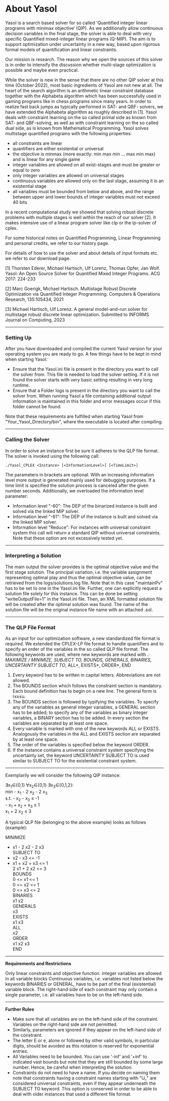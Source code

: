 # About Yasol

Yasol is a search based solver for so called 'Quantified integer linear programs with minimax objective‘ (QIP). As we additionally allow continuous decision variables in the final stage, the solver is able to deal with very specific Quantified mixed-integer linear programs (Q-MIP). The aim is to support optimization under uncertainty in a new way, based upon rigorous formal models of quantification and linear constraints.

Our mission is research. The reason why we open the sources of this solver is in order to intensify the discussion whether multi-stage optimization is possible and maybe even practical. 

While the solver is new in the sense that there are no other QIP solver at this time (October 2022), most basic ingredients of Yasol are not new at all. The heart of the search algorithm is an arithmetic linear constraint database together with the Alphabeta algorithm which has been successfully used in gaming programs like in chess programs since many years. In order to realize fast back jumps as typically performed in SAT- and QBF- solvers, we have extended the Alphabeta algorithm as roughly described in [1]. Yasol deals with constraint learning on the so called primal side as known from SAT- and QBF-solving, as well as with constraint learning on the so called dual side, as is known from Mathematical Programming. Yasol solves multistage quantified programs with the following properties:

* all constraints are linear
* quantifiers are either existential or universal
* the objective is minmax (more exactly: min max min … max min max) and is linear for any single game
* integer variables are allowed on all exist-stages and must be greater or equal to zero
* only integer variables are allowed on universal stages
* continuous variables are allowed only on the last stage, assuming it is an existential stage
* all variables must be bounded from below and above, and the range between upper and lower bounds of integer variables must not exceed 40 bits

In a recent computational study we showed that solving robust discrete problems with multiple stages is well within the reach of our solver [2]. It makes intensive use of a linear program solver like clp or the lp-solver of cplex.

For some historical notes on Quantified Programming, Linear Programming and personal credits, we refer to our history page. 

For details of how to use the solver and about details of input formats etc. we refer to our download page.

[1] Thorsten Ederer, Michael Hartisch, Ulf Lorenz, Thomas Opfer, Jan Wolf. Yasol: An Open Source Solver for Quantified Mixed Integer Programs. ACG 2017: 224-233

[2] Marc Goerigk, Michael Hartisch. Multistage Robust Discrete Optimization via Quantified Integer Programming. Computers & Operations Research, 135:105434, 2021

[3] Michael Hartisch, Ulf Lorenz. A general model-and-run solver for multistage robust discrete linear optimization. Submitted to INFORMS Journal on Computing, 2023

---

### Setting Up

After you have downloaded and compiled the current Yasol version for your operating system you are ready to go. A few things have to be kept in mind when starting Yasol:

* Ensure that the Yasol.ini file is present in the directory you want to call the solver from. This file is needed to load the solver setting. If it is not found the solver starts with very basic setting resulting in very long runtime.
* Ensure that a Folder logs is present in the directory you want to call the solver from. When running Yasol a file containing additional output information is maintained in this folder and error messages occur if this folder cannot be found.

Note that these requirements are fulfilled when starting Yasol from "Your_Yasol_Directory/bin", where the executable is located after compiling.

---

### Calling the Solver

In order to solve an instance first be sure it adheres to the QLP file format. The solver is invoked using the following call:

`./Yasol_CPLEX <Instance> [<InformationLevel>] [<TimeLimit>]`

The parameters in brackets are optional. With an increasing information level more output is generated mainly used for debugging purposes. If a time limit is specified the solution process is canceled after the given number seconds. Additionally, we overloaded the information level parameter:

* Information level "-60": The DEP of the binarized instance is built and solved via the linked MIP solver.
* Information level "-61": The DEP of the instance is built and solved via the linked MIP solver.
* Information level "Reduce": For instances with universal constraint system this call will return a standard QIP without universal constraints.
Note that these option are not excessively tested yet.

---

### Interpreting a Solution

The main output the solver provides is the optimal objective value and the first stage solution. The principal variation, i.e. the variable assignment representing optimal play and thus the optimal objective value, can be retrieved from the logs/solutions.log file. Note that in this case "maintainPv" has to be set to one in the Yasol.ini file. Further, one can explicitly request a solution file solely for this instance. This can be done be setting "writeOutputFile=1" in the Yasol.ini file. Then, an XML formatted solution file will be created after the optimal solution was found. The name of the solution file will be the original instance file name with an attached .sol.

---

### The QLP File Format

As an input for our optimization software, a new standardized file format is required. We extended the CPLEX-LP file format to handle quantifiers and to specify an order of the variables in the so called QLP file format. The following keywords are used, where new keywords are marked with *.:
MAXIMIZE / MINIMIZE, SUBJECT TO, BOUNDS, GENERALS, BINARIES, UNCERTAINTY SUBJECT TO*, ALL*, EXISTS*, ORDER*, END

1. Every keyword has to be written in capital letters. Abbreviations are not allowed.
2. The BOUNDS section which follows the constraint section is mandatory. Each bound definition has to begin on a new line. The general form is l≤x≤u.
3. The BOUNDS section is followed by typifying the variables. To specify any of the variables as general integer variables, a GENERAL section has to be added; to specify any of the variables as binary integer variables, a BINARY section has to be added. In every section the variables are separated by at least one space.
4. Every variable is marked with one of the new keywords ALL or EXISTS. Analogously the variables in the ALL and EXISTS section are separated by at least one space.
5. The order of the variables is specified below the keyword ORDER.
6. If the instance contains a universal constraint system specifying the uncertainty set, the keyword UNCERTAINTY SUBJECT TO is used similar to SUBJECT TO for the existential constraint system.

---

Exemplarily we will consider the following QIP instance: 

∃x<sub>1</sub>∈{0,1}  ∀x<sub>2</sub>∈{0,1}  ∃x<sub>3</sub>∈{0,1,2}: <br>
min	-		x<sub>1</sub>	-	2	x<sub>2</sub>	-	2	x<sub>3</sub> <br>
s.t.	-	x<sub>2</sub>	-	x<sub>3</sub>	≤	-1 <br>
 	    -	x<sub>1</sub>	+	x<sub>2</sub>	+	x<sub>3</sub>	≤	1 <br>
            x<sub>1</sub>	+	2	x<sub>2</sub>	≤	3 

A typical QLP file (belonging to the above example) looks as follows (example):

MINIMIZE <br>
- x1 - 2 x2 - 2 x3 <br>
SUBJECT TO <br>
- x2 - x3 <= -1 <br>
- x1 + x2 + x3 <= 1 <br>
2 x1 + 2 x2 <= 3 <br>
BOUNDS <br>
0 <= x1 <= 1 <br>
0 <= x2 <= 1 <br>
0 <= x3 <= 2 <br>
BINARIES <br>
x1 x2 <br>
GENERALS <br>
x3 <br>
EXISTS <br>
x1 x3 <br>
ALL <br>
x2 <br>
ORDER <br>
x1 x2 x3 <br>
END

---

**Requirements and Restrictions**

Only linear constraints and objective function.
integer variables are allowed in all variable blocks
Continuous variables, i.e. variables not listed below the keywords BINARIES or GENERAL, have to be part of the final (existential) variable block.
The right-hand side of each constraint may only contain a single parameter, i.e. all variables have to be on the left-hand side.

---

**Further Rules**

* Make sure that all variables are on the left-hand side of the constraint. Variables on the right-hand side are not permitted.
* Similarly, parameters are ignored if they appear on the left-hand side of the constraint.
* The letter E or e, alone or followed by other valid symbols, in particular digits, should be avoided as this notation is reserved for exponential entries.
* All Variables need to be bounded. You can use '-inf' and '+inf' to indicated vast bounds but note that they are still bounded by some large number. Hence, be careful when interpreting the solution.
* Constraints do not need to have a name. If you decide on naming them note that constraints having a constraint names starting with "U_" are considered universal constraints, even if they appear underneath the SUBJECT TO keyword. This option is conserved in order to be able to deal with older instances that used a different file format.